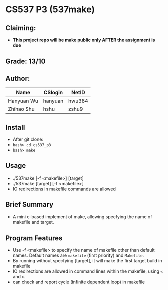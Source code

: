 # CS537 P3 (537make)

## Claiming:

* **This project repo will be make public only AFTER the assignment is due**

## Grade: 13/10

## Author:

|Name|CSlogin|NetID|
|----|-------|-----|
|Hanyuan Wu|hanyuan|hwu384|
|Zhihao Shu|hshu|zshu9|

## Install

* After git clone:
* `bash> cd cs537_p3`
* `bash> make`

## Usage

* ./537make [-f \<makefile\>] [target]
* ./537make [target] [-f \<makefile\>]
* IO redirections in makefile commands are allowed

## Brief Summary

* A mini c-based implement of make, allowing specfying the name of makefile and target.

## Program Features

* Use -f \<makefile\> to specify the name of makefile other than default names. Default names are `makefile` (first priority) and `Makefile`.
* By running without specfying [target], it will make the first target build in makefile
* IO redirections are allowed in command lines within the makefile, using `<` and `>`.
* can check and report cycle (infinite dependent loop) in makefile
